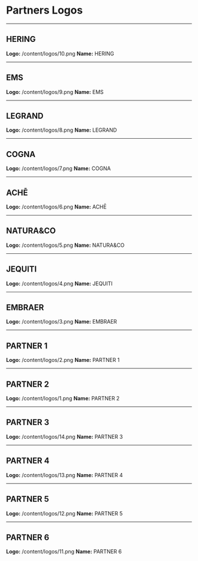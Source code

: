 # Partners Logos

---

## HERING
**Logo:** /content/logos/10.png
**Name:** HERING

---

## EMS
**Logo:** /content/logos/9.png
**Name:** EMS

---

## LEGRAND
**Logo:** /content/logos/8.png
**Name:** LEGRAND

---

## COGNA
**Logo:** /content/logos/7.png
**Name:** COGNA

---

## ACHĒ
**Logo:** /content/logos/6.png
**Name:** ACHĒ

---

## NATURA&CO
**Logo:** /content/logos/5.png
**Name:** NATURA&CO

---

## JEQUITI
**Logo:** /content/logos/4.png
**Name:** JEQUITI

---

## EMBRAER
**Logo:** /content/logos/3.png
**Name:** EMBRAER

---

## PARTNER 1
**Logo:** /content/logos/2.png
**Name:** PARTNER 1

---

## PARTNER 2
**Logo:** /content/logos/1.png
**Name:** PARTNER 2

---

## PARTNER 3
**Logo:** /content/logos/14.png
**Name:** PARTNER 3

---

## PARTNER 4
**Logo:** /content/logos/13.png
**Name:** PARTNER 4

---

## PARTNER 5
**Logo:** /content/logos/12.png
**Name:** PARTNER 5

---

## PARTNER 6
**Logo:** /content/logos/11.png
**Name:** PARTNER 6